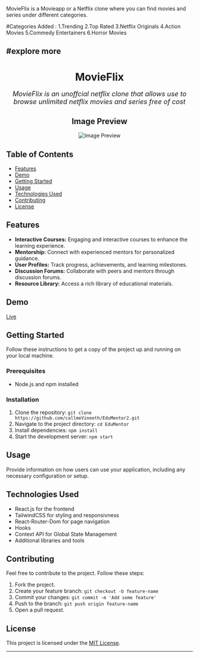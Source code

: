 MovieFlix is a Movieapp or a Netflix clone where you can find movies and series under different categories.

#Categories Added :
1.Trending
2.Top Rated
3.Netflix Originals
4.Action Movies
5.Commedy Entertainers
6.Horror Movies


#explore more 
----
<div align='center'>

# MovieFlix

 <span style="font-size: 18px;">*MovieFlix is an unoffcial netflix clone that allows use to browse unlimited netflix movies and series 
  free of cost*  </span>

## Image Preview

![Image Preview](src/images/Screenshots/elearning_preview1.gif)


</div>

## Table of Contents

- [Features](#features)
- [Demo](#demo)
- [Getting Started](#getting-started)
- [Usage](#usage)
- [Technologies Used](#technologies-used)
- [Contributing](#contributing)
- [License](#license)

## Features

- **Interactive Courses:** Engaging and interactive courses to enhance the learning experience.
- **Mentorship:** Connect with experienced mentors for personalized guidance.
- **User Profiles:** Track progress, achievements, and learning milestones.
- **Discussion Forums:** Collaborate with peers and mentors through discussion forums.
- **Resource Library:** Access a rich library of educational materials.

## Demo

 [Live](https://callmevineeth.github.io/EdMentor02/)

## Getting Started

Follow these instructions to get a copy of the project up and running on your local machine.

### Prerequisites

- Node.js and npm installed

### Installation

1. Clone the repository: `git clone https://github.com/callmeVineeth/EduMentor2.git`
2. Navigate to the project directory: `cd EduMentor`
3. Install dependencies: `npm install`
4. Start the development server: `npm start`

## Usage

Provide information on how users can use your application, including any necessary configuration or setup.

## Technologies Used

- React.js for the frontend
- TailwindCSS for styling and responsivness
- React-Router-Dom for page navigation
- Hooks
- Context API for Global State Management
- Additional libraries and tools

## Contributing

Feel free to contribute to the project. Follow these steps:

1. Fork the project.
2. Create your feature branch: `git checkout -b feature-name`
3. Commit your changes: `git commit -m 'Add some feature'`
4. Push to the branch: `git push origin feature-name`
5. Open a pull request.

## License

This project is licensed under the [MIT License](LICENSE).

---


